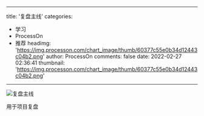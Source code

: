 
---
title: '复盘主线'
categories: 
 - 学习
 - ProcessOn
 - 推荐
headimg: 'https://img.processon.com/chart_image/thumb/60377c55e0b34d12443c04b2.png'
author: ProcessOn
comments: false
date: 2022-02-27 02:36:41
thumbnail: 'https://img.processon.com/chart_image/thumb/60377c55e0b34d12443c04b2.png'
---

<div>   
<img class="thumb" alt="复盘主线" src="https://img.processon.com/chart_image/thumb/60377c55e0b34d12443c04b2.png" referrerpolicy="no-referrer">
<p>用于项目复盘</p>  
</div>
            